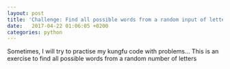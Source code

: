 ```yaml
---
layout: post
title: 'Challenge: Find all possible words from a random input of letters'
date:   2017-04-22 01:06:05 +0200
categories: python
---
```


Sometimes, I will try to practise my kungfu code with problems... This is an exercise to find all possible words from a random number of letters
<script src="https://gist.github.com/carlosb1/4fd9cf09634ff07dff57e90d197c2bc5.js"></script>

